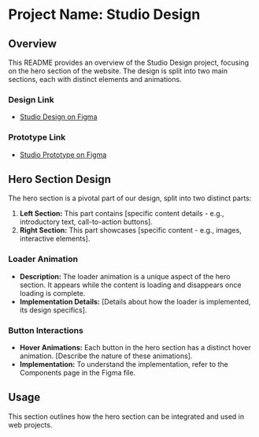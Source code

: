 # Project Name: Studio Design

## Overview
This README provides an overview of the Studio Design project, focusing on the hero section of the website. The design is split into two main sections, each with distinct elements and animations.

### Design Link
- [Studio Design on Figma](https://www.figma.com/file/hWCqxhnpNAkieKBzJDcBMV/Studio?type=design&node-id=2%3A2&mode=design&t=4rl91IBB3EPhNg7h-1)

### Prototype Link
- [Studio Prototype on Figma](https://www.figma.com/proto/hWCqxhnpNAkieKBzJDcBMV/Studio?page-id=2%3A2&type=design&node-id=2-3&viewport=502%2C464%2C0.11&t=YQ9RYv31SegtqJZy-1&scaling=scale-down&starting-point-node-id=95%3A210&mode=design)

## Hero Section Design
The hero section is a pivotal part of our design, split into two distinct parts:

1. **Left Section:** This part contains [specific content details - e.g., introductory text, call-to-action buttons].
2. **Right Section:** This part showcases [specific content - e.g., images, interactive elements].

### Loader Animation
- **Description:** The loader animation is a unique aspect of the hero section. It appears while the content is loading and disappears once loading is complete.
- **Implementation Details:** [Details about how the loader is implemented, its design specifics].

### Button Interactions
- **Hover Animations:** Each button in the hero section has a distinct hover animation. [Describe the nature of these animations].
- **Implementation:** To understand the implementation, refer to the Components page in the Figma file.

## Usage
This section outlines how the hero section can be integrated and used in web projects.
